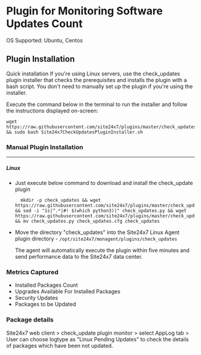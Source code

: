 # Plugin for Monitoring Software Updates Count

OS Supported: Ubuntu, Centos
## Plugin Installation

Quick installation
If you're using Linux servers, use the check_updates plugin installer that checks the prerequisites and installs the plugin with a bash script. You don't need to manually set up the plugin if you're using the installer.

Execute the command below in the terminal to run the installer and follow the instructions displayed on-screen:
```
wget https://raw.githubusercontent.com/site24x7/plugins/master/check_updates/installer/Site24x7CheckUpdatesPluginInstaller.sh && sudo bash Site24x7CheckUpdatesPluginInstaller.sh
```

### Manual Plugin Installation
---
##### Linux 

- Just execute below command to download and install the check_update plugin

 		mkdir -p check_updates && wget https://raw.githubusercontent.com/site24x7/plugins/master/check_updates/check_updates.py && sed -i "1s|^.*|#! $(which python3)|" check_updates.py && wget https://raw.githubusercontent.com/site24x7/plugins/master/check_updates/check_updates.cfg && mv check_updates.py check_updates.cfg check_updates

- Move the directory "check_updates" into the Site24x7 Linux Agent plugin directory - `/opt/site24x7/monagent/plugins/check_updates`
	
  The agent will automatically execute the plugin within five minutes and send performance data to the Site24x7 data center.


### Metrics Captured

- Installed Packages Count
- Upgrades Available For Installed Packages
- Security Updates
- Packages to be Updated

### Package details  
  Site24x7 web client > check_update plugin monitor > select AppLog tab > User can choose logtype as "Linux Pending Updates" to check the details of packages which have been not updated. 

